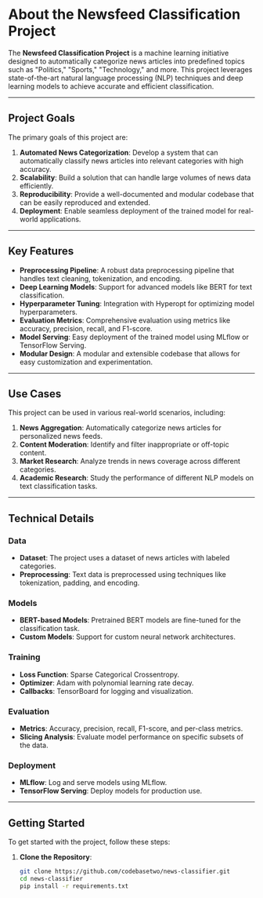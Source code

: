# About the Newsfeed Classification Project

The **Newsfeed Classification Project** is a machine learning initiative designed to automatically categorize news articles into predefined topics such as "Politics," "Sports," "Technology," and more. This project leverages state-of-the-art natural language processing (NLP) techniques and deep learning models to achieve accurate and efficient classification.

---

## Project Goals

The primary goals of this project are:

1. **Automated News Categorization**: Develop a system that can automatically classify news articles into relevant categories with high accuracy.
2. **Scalability**: Build a solution that can handle large volumes of news data efficiently.
3. **Reproducibility**: Provide a well-documented and modular codebase that can be easily reproduced and extended.
4. **Deployment**: Enable seamless deployment of the trained model for real-world applications.

---

## Key Features

- **Preprocessing Pipeline**: A robust data preprocessing pipeline that handles text cleaning, tokenization, and encoding.
- **Deep Learning Models**: Support for advanced models like BERT for text classification.
- **Hyperparameter Tuning**: Integration with Hyperopt for optimizing model hyperparameters.
- **Evaluation Metrics**: Comprehensive evaluation using metrics like accuracy, precision, recall, and F1-score.
- **Model Serving**: Easy deployment of the trained model using MLflow or TensorFlow Serving.
- **Modular Design**: A modular and extensible codebase that allows for easy customization and experimentation.

---

## Use Cases

This project can be used in various real-world scenarios, including:

1. **News Aggregation**: Automatically categorize news articles for personalized news feeds.
2. **Content Moderation**: Identify and filter inappropriate or off-topic content.
3. **Market Research**: Analyze trends in news coverage across different categories.
4. **Academic Research**: Study the performance of different NLP models on text classification tasks.

---

## Technical Details

### Data
- **Dataset**: The project uses a dataset of news articles with labeled categories.
- **Preprocessing**: Text data is preprocessed using techniques like tokenization, padding, and encoding.

### Models
- **BERT-based Models**: Pretrained BERT models are fine-tuned for the classification task.
- **Custom Models**: Support for custom neural network architectures.

### Training
- **Loss Function**: Sparse Categorical Crossentropy.
- **Optimizer**: Adam with polynomial learning rate decay.
- **Callbacks**: TensorBoard for logging and visualization.

### Evaluation
- **Metrics**: Accuracy, precision, recall, F1-score, and per-class metrics.
- **Slicing Analysis**: Evaluate model performance on specific subsets of the data.

### Deployment
- **MLflow**: Log and serve models using MLflow.
- **TensorFlow Serving**: Deploy models for production use.

---

## Getting Started

To get started with the project, follow these steps:

1. **Clone the Repository**:
   ```bash
   git clone https://github.com/codebasetwo/news-classifier.git
   cd news-classifier
   pip install -r requirements.txt
   ```